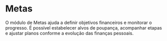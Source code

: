# Metas

O módulo de Metas ajuda a definir objetivos financeiros e monitorar o progresso. É possível estabelecer alvos de poupança, acompanhar etapas e ajustar planos conforme a evolução das finanças pessoais.

